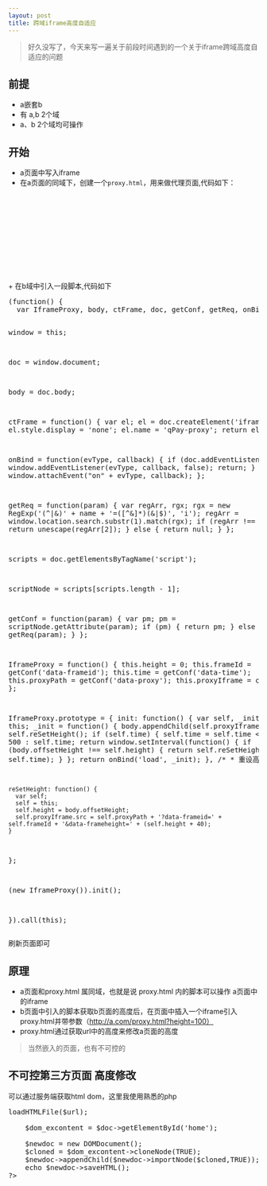 ```yaml
---
layout: post
title: 跨域iframe高度自适应
---
```


> 好久没写了，今天来写一遍关于前段时间遇到的一个关于iframe跨域高度自适应的问题

## 前提
+ a嵌套b
+ 有 a,b 2个域
+ a、b 2个域均可操作

## 开始

+ a页面中写入iframe
+ 在a页面的同域下，创建一个`proxy.html`，用来做代理页面,代码如下：
<pre>
<!DOCTYPE html>
<html>
<head>
<title>proxy</title>
<meta http-equiv="Content-Type" content="text/html; charset=utf-8"></head>
<body>
<script>
(function() {
    var getReq = function(name) {
            var reg = new RegExp("(^|&)" + name + "=([^&]*)(&|$)","i"),
                r = window.location.search.substr(1).match(reg);
            return (r!=null)?  unescape(r[2]) : null;
        },
        height = getReq("data-frameheight");
    try {
        var el = window.top.document.getElementById(getReq("data-frameid"));
        if (!el) return;
        el.style.height = height + 'px';
    }
    catch (e) {
        //
    }
})();
</script>
</body>
</html>
</pre>
+ 在b域中引入一段脚本,代码如下
<pre>
(function() {
  var IframeProxy, body, ctFrame, doc, getConf, getReq, onBind, scriptNode, scripts, window;

  window = this;

  doc = window.document;

  body = doc.body;

  ctFrame = function() {
    var el;
    el = doc.createElement('iframe');
    el.style.display = 'none';
    el.name = 'qPay-proxy';
    return el;
  };

  onBind = function(evType, callback) {
    if (doc.addEventListener) {
      window.addEventListener(evType, callback, false);
      return;
    }
    window.attachEvent("on" + evType, callback);
  };

  getReq = function(param) {
    var regArr, rgx;
    rgx = new RegExp('(^|&)' + name + '=([^&]*)(&|$)', 'i');
    regArr = window.location.search.substr(1).match(rgx);
    if (regArr !== null) {
      return unescape(regArr[2]);
    } else {
      return null;
    }
  };

  scripts = doc.getElementsByTagName('script');

  scriptNode = scripts[scripts.length - 1];

  getConf = function(param) {
    var pm;
    pm = scriptNode.getAttribute(param);
    if (pm) {
      return pm;
    } else {
      return getReq(param);
    }
  };

  IframeProxy = function() {
    this.height = 0;
    this.frameId = getConf('data-frameid');
    this.time = getConf('data-time');
    this.proxyPath = getConf('data-proxy');
    this.proxyIframe = ctFrame();
  };

  IframeProxy.prototype = {
    init: function() {
      var self, _init;
      self = this;
      _init = function() {
        body.appendChild(self.proxyIframe);
        self.reSetHeight();
        if (self.time) {
          self.time = self.time < 500 ? 500 : self.time;
          return window.setInterval(function() {
            if (body.offsetHeight !== self.height) {
              return self.reSetHeight();
            }
          }, self.time);
        }
      };
      return onBind('load', _init);
    },
    /*
    * 重设高度
    */

    reSetHeight: function() {
      var self;
      self = this;
      self.height = body.offsetHeight;
      self.proxyIframe.src = self.proxyPath + '?data-frameid=' + self.frameId + '&data-frameheight=' + (self.height + 40);
    }
  };

  (new IframeProxy()).init();

}).call(this);
</pre>

刷新页面即可

## 原理 

+ a页面和proxy.html 属同域，也就是说 proxy.html 内的脚本可以操作 a页面中的iframe
+ b页面中引入的脚本获取b页面的高度后，在页面中插入一个iframe引入proxy.html并带参数（http://a.com/proxy.html?height=100）
+ proxy.html通过获取url中的高度来修改a页面的高度

> 当然嵌入的页面，也有不可控的

## 不可控第三方页面 高度修改
可以通过服务端获取html dom，这里我使用熟悉的php
<pre>
<?php
	$url = 'http://www.liuqing.pw';
	$doc = new DOMDocument();
	$doc->loadHTMLFile($url);
	 
	$dom_excontent = $doc->getElementById('home');
	 
	$newdoc = new DOMDocument();
	$cloned = $dom_excontent->cloneNode(TRUE);
	$newdoc->appendChild($newdoc->importNode($cloned,TRUE));
	echo $newdoc->saveHTML();
?>
</pre>
